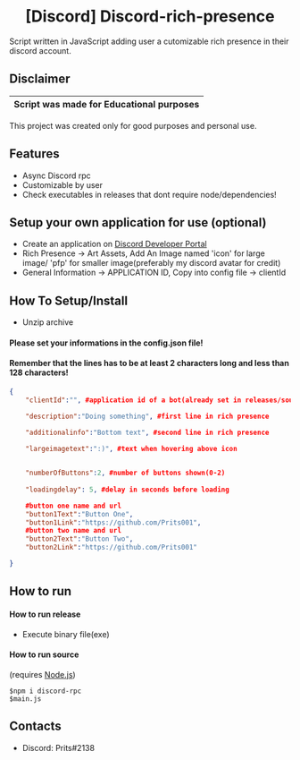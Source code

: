 <h1 align="center">[Discord] Discord-rich-presence</h1>
Script written in JavaScript adding user a cutomizable rich presence in their discord account.

## Disclaimer

|Script was made for Educational purposes|
|-------------------------------------------------|
This project was created only for good purposes and personal use.

## Features
- Async Discord rpc
- Customizable by user
- Check executables in releases that dont require node/dependencies!
## Setup your own application for use (optional)
- Create an application on [Discord Developer Portal](https://discord.com/developers/applications)
- Rich Presence -> Art Assets, Add An Image named 'icon' for large image/ 'pfp' for smaller image(preferably my discord avatar for credit)
- General Information -> APPLICATION ID, Copy into config file -> clientId
## How To Setup/Install
- Unzip archive

#### Please set your informations in the config.json file!
#### Remember that the lines has to be at least 2 characters long and less than 128 characters!
```json
{
    "clientId":"", #application id of a bot(already set in releases/source code)

    "description":"Doing something", #first line in rich presence
    
    "additionalinfo":"Bottom text", #second line in rich presence

    "largeimagetext":":)", #text when hovering above icon


    "numberOfButtons":2, #number of buttons shown(0-2)
    
    "loadingdelay": 5, #delay in seconds before loading

    #button one name and url
    "button1Text":"Button One", 
    "button1Link":"https://github.com/Prits001",
    #button two name and url
    "button2Text":"Button Two",
    "button2Link":"https://github.com/Prits001"

}
```
## How to run
#### How to run release
- Execute binary file(exe)

#### How to run source
(requires [Node.js](https://nodejs.org))
```
$npm i discord-rpc
$main.js
```
## Contacts
- Discord: Prits#2138
